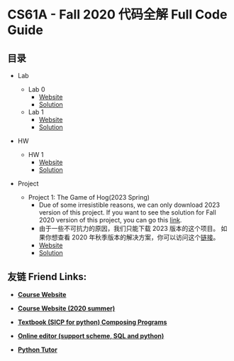 # CS61A - Fall 2020 代码全解 Full Code Guide

## 目录

- Lab
  - Lab 0
    - [Website](https://web.archive.org/web/20201111145450/https://cs61a.org/lab/lab00/)
    - [Solution](Lab/lab00)
  - Lab 1
    - [Website](Lab/lab01/)
    - [Solution](https://web.archive.org/web/20201130111318/https://cs61a.org/lab/lab01/)

- HW
  - HW 1
    - [Website](https://cs61a.org/hw/hw01/)
    - [Solution](HW/hw01)

- Project
  - Project 1: The Game of Hog(2023 Spring)
    - Due of some irresistible reasons, we can only download 2023 version of this project. If you want to see the solution for Fall 2020 version of this project, you can go this [link](https://github.com/PKUFlyingPig/CS61A/blob/master/projects/hog/hog.py).
    - 由于一些不可抗力的原因，我们只能下载 2023 版本的这个项目。 如果你想查看 2020 年秋季版本的解决方案，你可以访问这个[链接](https://github.com/PKUFlyingPig/CS61A/blob/master/projects/hog/hog.py)。
    - [Website](https://web.archive.org/web/20230314030325/https://cs61a.org/proj/hog/#problem-2-2-pt)
    - [Solution](Projects/hog)

## 友链 Friend Links:

- **[Course Website](https://cs61a.org)**

- **[Course Website (2020 summer)](https://web.archive.org/web/20201219202517/https://cs61a.org/)**

- **[Textbook (SICP for python) Composing Programs](https://www.composingprograms.com)**

- **[Online editor (support scheme, SQL and python)](https://code.cs61a.org)**

- **[Python Tutor](https://web.archive.org/web/20201213124038/https://tutor.cs61a.org/)**